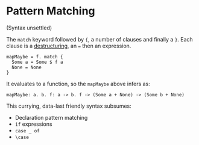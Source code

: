 # Pattern Matching

(Syntax unsettled)

The `match` keyword followed by `{`, a number of clauses and finally a `}`. Each
clause is a [destructuring](00-overview#destructuring), an `=` then an expression.
```
mapMaybe = f. match {
  Some a = Some $ f a
  None = None
}
```

It evaluates to a function, so the `mapMaybe` above infers as:
```
mapMaybe: a. b. f: a -> b. f -> (Some a + None) -> (Some b + None)
```

This currying, data-last friendly syntax subsumes:
- Declaration pattern matching
- `if` expressions
- `case _ of`
- `\case`
